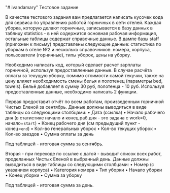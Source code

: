 "# ivandamary" 
Тестовое задание

В качестве тестового задания вам предлагается написать кусочек кода для сервиса по управлению работой горничных в сети отелей. Каждая уборка, которую делают горничные, записывается в базу данных в таблицу statistics - в ней содержится основная рабочая информация, остальные таблицы содержат справочные данные.
В дампе базы staff (приложен к письму) представлены следующие данные: статистика по уборкам в отеле №2 и несколько справочников: номера, корпуса, пользователи (горничные), типы уборок, цены на уборку.
 
Необходимо написать код, который сделает расчет зарплаты горничной, используя предоставленные данные.
В случае расчёта оплаты за текущую уборку, помимо стоимости самой текучки, также на цену влияет необходимость смены белья и полотенец (параметры bed, towels). Бельё добавляет в сумму 30 руб, полотенца - 10 руб.
Используя предоставленные данные, необходимо написать 2 функции.
 
Первая предоставит отчёт по всем работам, произведенным горничной Чистых Еленой за сентябрь. Данные должны выводиться в виде таблицы со следующими столбцами:
•	Дата (ссылка)
•	Начало рабочего дня (в статистике начало и конец раб.дня - это задача с work=0, начало=`start`)
•	Конец рабочего дня (см предыдущий пункт - конец=`end`)
•	Кол-во генеральных уборок
•	Кол-во текущих уборок
•	Кол-во заездов
•	Сумма оплаты за день

Под таблицей - итоговая сумма за сентябрь.
 
Вторая - при переходе по ссылке с датой - выводит список всех работ, проделанных Чистых Еленой в выбранный день. Данные должны выводиться в виде таблицы со следующими столбцами:
•	Номер (с указанием корпуса)
•	Категория номера
•	Тип уборки
•	Начало уборки
•	Конец уборки
•	Сумма за уборку

Под таблицей - итоговая сумма за день.
